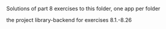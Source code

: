 Solutions of part 8 exercises to this folder, one app per folder

the project library-backend for exercises 8.1.-8.26<br>
